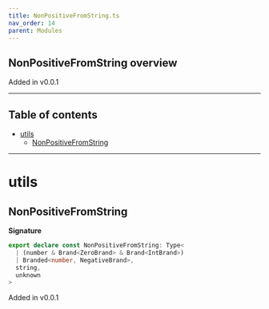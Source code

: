 ```yaml
---
title: NonPositiveFromString.ts
nav_order: 14
parent: Modules
---
```


## NonPositiveFromString overview

Added in v0.0.1

---

<h2 class="text-delta">Table of contents</h2>

- [utils](#utils)
  - [NonPositiveFromString](#nonpositivefromstring)

---

# utils

## NonPositiveFromString

**Signature**

```ts
export declare const NonPositiveFromString: Type<
  | (number & Brand<ZeroBrand> & Brand<IntBrand>)
  | Branded<number, NegativeBrand>,
  string,
  unknown
>
```

Added in v0.0.1
